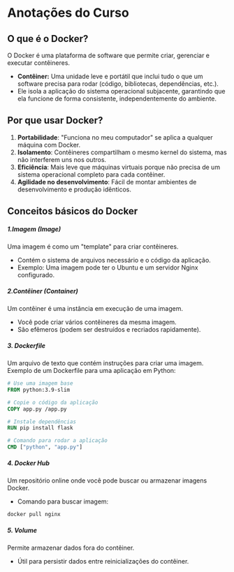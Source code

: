 # Anotações do Curso

## O que é o Docker?

O Docker é uma plataforma de software que permite criar, gerenciar e executar contêineres.

- **Contêiner:** Uma unidade leve e portátil que inclui tudo o que um software precisa para rodar (código, bibliotecas, dependências, etc.).
- Ele isola a aplicação do sistema operacional subjacente, garantindo que ela funcione de forma consistente, independentemente do ambiente.

## Por que usar Docker?

1. **Portabilidade**: "Funciona no meu computador" se aplica a qualquer máquina com Docker.
2. **Isolamento**: Contêineres compartilham o mesmo kernel do sistema, mas não interferem uns nos outros.
3. **Eficiência**: Mais leve que máquinas virtuais porque não precisa de um sistema operacional completo para cada contêiner.
4. **Agilidade no desenvolvimento**: Fácil de montar ambientes de desenvolvimento e produção idênticos.

## Conceitos básicos do Docker

##### 1.Imagem (Image)

Uma imagem é como um "template" para criar contêineres.

- Contém o sistema de arquivos necessário e o código da aplicação.
- Exemplo: Uma imagem pode ter o Ubuntu e um servidor Nginx configurado.

##### 2.Contêiner (Container)

Um contêiner é uma instância em execução de uma imagem.

- Você pode criar vários contêineres da mesma imagem.
- São efêmeros (podem ser destruídos e recriados rapidamente).

##### 3. Dockerfile

Um arquivo de texto que contém instruções para criar uma imagem.
Exemplo de um Dockerfile para uma aplicação em Python:

```dockerfile
# Use uma imagem base
FROM python:3.9-slim

# Copie o código da aplicação
COPY app.py /app.py

# Instale dependências
RUN pip install flask

# Comando para rodar a aplicação
CMD ["python", "app.py"]
```

##### 4. Docker Hub

Um repositório online onde você pode buscar ou armazenar imagens Docker.

- Comando para buscar imagem:
 ```bash
 docker pull nginx
 ```

 ##### 5. Volume
 
 Permite armazenar dados fora do contêiner.

- Útil para persistir dados entre reinicializações do contêiner.